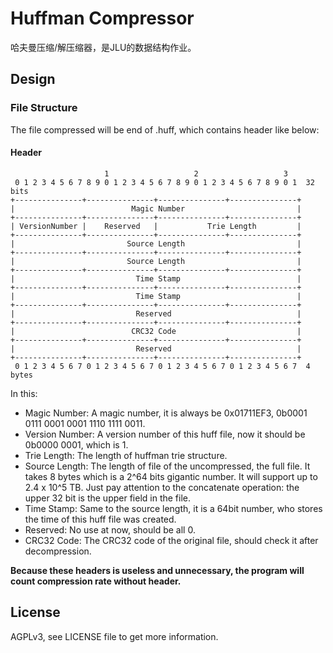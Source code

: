 # Huffman Compressor

哈夫曼压缩/解压缩器，是JLU的数据结构作业。

## Design

### File Structure

The file compressed will be end of .huff, which contains header like below:

#### Header
```
                     1                   2                   3
 0 1 2 3 4 5 6 7 8 9 0 1 2 3 4 5 6 7 8 9 0 1 2 3 4 5 6 7 8 9 0 1  32 bits
+---------------+---------------+---------------+---------------+
|                          Magic Number                         |
+---------------+---------------+---------------+---------------+
| VersionNumber |    Reserved   |           Trie Length         |
+---------------+---------------+---------------+---------------+
|                         Source Length                         |
+---------------+---------------+---------------+---------------+
|                         Source Length                         |
+---------------+---------------+---------------+---------------+
|                           Time Stamp                          |
+---------------+---------------+---------------+---------------+
|                           Time Stamp                          |
+---------------+---------------+---------------+---------------+
|                           Reserved                            |
+---------------+---------------+---------------+---------------+
|                          CRC32 Code                           |
+---------------+---------------+---------------+---------------+
|                           Reserved                            |
+---------------+---------------+---------------+---------------+
 0 1 2 3 4 5 6 7 0 1 2 3 4 5 6 7 0 1 2 3 4 5 6 7 0 1 2 3 4 5 6 7  4 bytes
```

In this:
- Magic Number: A magic number, it is always be 0x01711EF3, 0b0001 0111 0001 0001 1110 1111 0011.
- Version Number: A version number of this huff file, now it should be 0b0000 0001, which is 1.
- Trie Length: The length of huffman trie structure.
- Source Length: The length of file of the uncompressed, the full file. 
It takes 8 bytes which is a 2^64 bits gigantic number. It will support up to 2.4 x 10^5 TB. 
Just pay attention to the concatenate operation: the upper 32 bit is the upper field in the file.
- Time Stamp: Same to the source length, it is a 64bit number, who stores the time of this huff file was created.
- Reserved: No use at now, should be all 0.
- CRC32 Code: The CRC32 code of the original file, should check it after decompression.

**Because these headers is useless and unnecessary, the program will count compression rate without header.**

## License

AGPLv3, see LICENSE file to get more information.
